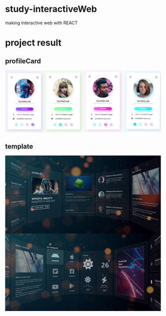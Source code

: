 # study-interactiveWeb
making interactive web with REACT

<h1>project result</h1>
<h2>profileCard</h2>
<img src="profileCard\img\profileCard.jpg">
<h2>template</h2>
<img src="template\img\template.jpg">